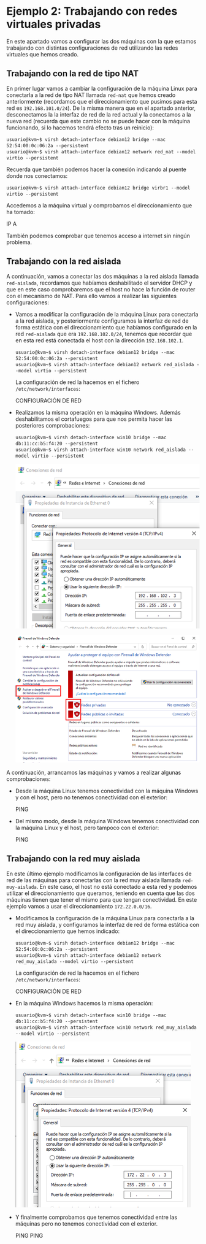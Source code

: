 # Ejemplo 2: Trabajando con redes virtuales privadas

En este apartado vamos a configurar las dos máquinas con la que estamos trabajando con distintas configuraciones de red utilizando las redes virtuales que hemos creado.

## Trabajando con la red de tipo NAT

En primer lugar vamos a cambiar la configuración de la máquina Linux para conectarla a la red de tipo NAT llamada `red-nat` que hemos creado anteriormente (recordamos que el direccionamiento que pusimos para esta red es `192.168.101.0/24`). De la misma manera que en el apartado anterior, desconectamos la la interfaz de red de la red actual y la conectamos a la nueva red (recuerda que este cambio no se puede hacer con la máquina funcionando, si lo hacemos tendrá efecto tras un reinicio):

```
usuario@kvm~$ virsh detach-interface debian12 bridge --mac 52:54:00:0c:06:2a --persistent 
usuario@kvm~$ virsh attach-interface debian12 network red_nat --model virtio --persistent
```

Recuerda que también podemos hacer la conexión indicando al puente donde nos conectamos:

```
usuario@kvm~$ virsh attach-interface debian12 bridge virbr1 --model virtio --persistent
```

Accedemos a la máquina virtual y comprobamos el direccionamiento que ha tomado:

IP A

También podemos comprobar que tenemos acceso a internet sin ningún problema.

## Trabajando con la red aislada

A continuación, vamos a conectar las dos máquinas a la red aislada llamada `red-aislada`, recordamos que habíamos deshabilitado el servidor DHCP y que en este caso comprobaremos que el host no hace la función de router con el mecanismo de NAT. Para ello vamos a realizar las siguientes configuraciones:

* Vamos a modificar la configuración de la máquina Linux para conectarla a la red aislada, y posteriormente configuramos la interfaz de red de forma estática con el direccionamiento que habíamos configurado en la red `red-aislada` que era `192.168.102.0/24`, tenemos que recordar que en esta red está conectada el host con la dirección `192.168.102.1`.

    ```
    usuario@kvm~$ virsh detach-interface debian12 bridge --mac 52:54:00:0c:06:2a --persistent 
    usuario@kvm~$ virsh attach-interface debian12 network red_aislada --model virtio --persistent
    ```

    La configuración de red la hacemos en el fichero `/etc/network/interfaces`:

    CONFIGURACIÓN DE RED

* Realizamos la misma operación en la máquina Windows. Además deshabilitamos el cortafuegos para que nos permita hacer las posteriores comprobaciones:

    ```
    usuario@kvm~$ virsh detach-interface win10 bridge --mac db:11:cc:b5:f4:20 --persistent 
    usuario@kvm~$ virsh attach-interface win10 network red_aislada --model virtio --persistent
    ```
    
    ![ejemplo](img/ejemplo2_6.png)

    ![ejemplo](img/ejemplo2_7.png)

A continuación, arrancamos las máquinas y vamos a realizar algunas comprobaciones:

* Desde la máquina Linux tenemos conectividad con la máquina Windows y con el host, pero no tenemos conectividad con el exterior:

    PING

* Del mismo modo, desde la máquina Windows tenemos conectividad con la máquina Linux y el host, pero tampoco con el exterior:

    PING

## Trabajando con la red muy aislada

En este último ejemplo modificamos la configuración de las interfaces de red de las máquinas para conectarlas con la red muy aislada llamada `red-muy-aislada`. En este caso, el host no está conectado a esta red y podemos utilizar el direccionamiento que queramos, teniendo en cuenta que las dos máquinas tienen que tener el mismo para que tengan conectividad. En este ejemplo vamos a usar el direccionamiento `172.22.0.0/16`.

*  Modificamos la configuración de la máquina Linux para conectarla a la red muy aislada, y configuramos la interfaz de red de forma estática con el direccionamiento que hemos indicado:

    ```
    usuario@kvm~$ virsh detach-interface debian12 bridge --mac 52:54:00:0c:06:2a --persistent 
    usuario@kvm~$ virsh attach-interface debian12 network red_muy_aislada --model virtio --persistent
    ```

    La configuración de red la hacemos en el fichero `/etc/network/interfaces`:

    CONFIGURACIÓN DE RED

* En la máquina Windows hacemos la misma operación:

    ```
    usuario@kvm~$ virsh detach-interface win10 bridge --mac db:11:cc:b5:f4:20 --persistent 
    usuario@kvm~$ virsh attach-interface win10 network red_muy_aislada --model virtio --persistent
    ```

    ![ejemplo](img/ejemplo2_13.png)

* Y finalmente comprobamos que tenemos conectividad entre las máquinas pero no tenemos conectividad con el exterior.

    PING
    PING

